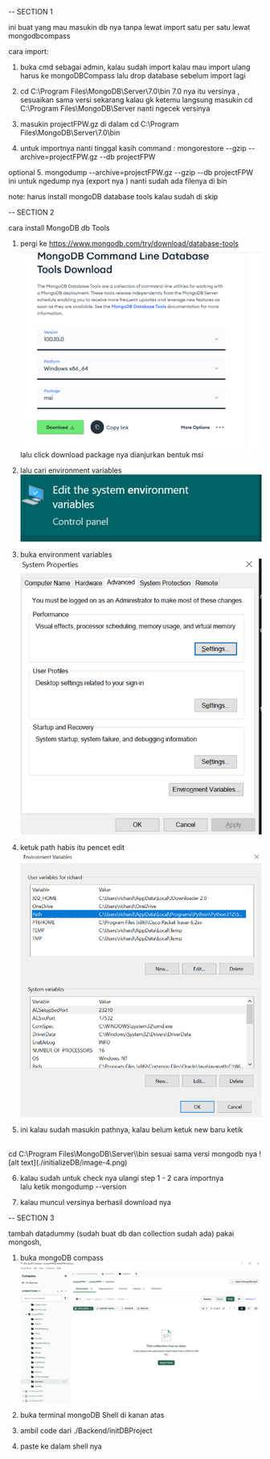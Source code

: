 -- SECTION 1

ini buat yang mau masukin db nya tanpa lewat import satu per satu 
lewat mongodbcompass

cara import:

1. buka cmd sebagai admin, kalau sudah import kalau mau import ulang harus
ke mongoDBCompass lalu drop database sebelum import lagi

2. cd C:\Program Files\MongoDB\Server\7.0\bin
7.0 nya itu versinya , sesuaikan sama versi sekarang
kalau gk ketemu langsung masukin cd C:\Program Files\MongoDB\Server
nanti ngecek versinya 

3. masukin projectFPW.gz di dalam cd C:\Program Files\MongoDB\Server\7.0\bin

4. untuk importnya nanti tinggal kasih command : 
mongorestore --gzip --archive=projectFPW.gz --db projectFPW

optional
5. mongodump --archive=projectFPW.gz --gzip --db projectFPW ini untuk ngedump nya (export nya )
nanti sudah ada filenya di bin 

note:
harus install mongoDB database tools
kalau sudah di skip

-- SECTION 2

cara install MongoDB db Tools

1. pergi ke https://www.mongodb.com/try/download/database-tools
![alt text](./initializeDB/image.png)
 lalu click download package nya dianjurkan bentuk msi

2. lalu cari environment variables ![alt text](./initializeDB/image-1.png)

3. buka environment variables
![alt text](./initializeDB/image-2.png)

4. ketuk path habis itu pencet edit 
![alt text](./initializeDB/image-3.png)

5. ini kalau sudah masukin pathnya, kalau belum ketuk new baru ketik 
 <br>
 cd C:\Program Files\MongoDB\Server\<version>\bin
 <version> sesuai sama versi mongodb nya 
 ![alt text](./initializeDB/image-4.png)

6. kalau sudah untuk check nya ulangi step 1 - 2 cara importnya <br>
lalu ketik mongodump --version

7. kalau muncul versinya berhasil download nya 

-- SECTION 3

tambah datadummy (sudah buat db dan collection sudah ada)
pakai mongosh,

1. buka mongoDB compass
![alt text](./initializeDB/image-5.png)

2. buka terminal mongoDB Shell di kanan atas

3. ambil code dari ./Backend/initDBProject

4. paste ke dalam shell nya

